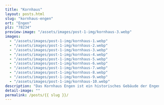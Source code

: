 ```yaml
---
title: "Kornhaus"
layout: posts.html
slug: "kornhaus-engen"
ort: "Engen"
plz: "78234"
preview-image: "/assets/images/post-1-img/kornhaus-3.webp"
images: 
  - "/assets/images/post-1-img/kornhaus-1.webp"
  - "/assets/images/post-1-img/kornhaus-2.webp"
  - "/assets/images/post-1-img/kornhaus-3.webp"
  - "/assets/images/post-1-img/kornhaus-4.webp"
  - "/assets/images/post-1-img/kornhaus-5.webp"
  - "/assets/images/post-1-img/kornhaus-6.webp"
  - "/assets/images/post-1-img/kornhaus-7.webp"
  - "/assets/images/post-1-img/kornhaus-8.webp"
  - "/assets/images/post-1-img/kornhaus-9.webp"
  - "/assets/images/post-1-img/kornhaus-10.webp"
description: "Das Kornhaus Engen ist ein historisches Gebäude der Engener Altstadt. Früher war es ein Kornspeicher, was auch die besondere Raumaufteilung erklärt, welche auch die besondere Raumwirkung schafft. Es gehört der Stadt Engen und kann dort angefragt werden. Hin und wieder finden dort Veranstaltungen statt. Ansonsten ist es geschlossen und es finden immer mal Renovierungsarbeiten statt, um es zu erhalten. Dadurch, dass es selten betretbar ist, hat es etwas ganz Besonderes, wenn das Kornhaus seine Türen öffnet."
detail-image: ""
permalink: /posts/{{ slug }}/
---
```

